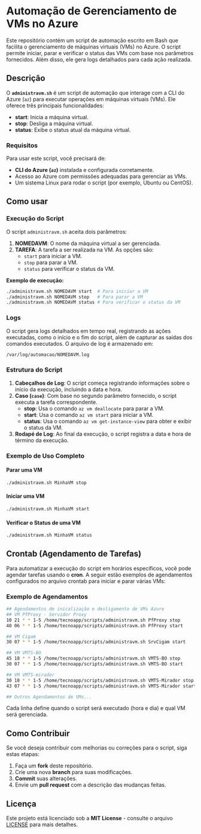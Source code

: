 # Automação de Gerenciamento de VMs no Azure

Este repositório contém um script de automação escrito em Bash que facilita o gerenciamento de máquinas virtuais (VMs) no Azure. O script permite iniciar, parar e verificar o status das VMs com base nos parâmetros fornecidos. Além disso, ele gera logs detalhados para cada ação realizada.

## Descrição

O **`administravm.sh`** é um script de automação que interage com a CLI do Azure (`az`) para executar operações em máquinas virtuais (VMs). Ele oferece três principais funcionalidades:

- **start**: Inicia a máquina virtual.
- **stop**: Desliga a máquina virtual.
- **status**: Exibe o status atual da máquina virtual.

### Requisitos

Para usar este script, você precisará de:

- **CLI do Azure (`az`)** instalada e configurada corretamente.
- Acesso ao Azure com permissões adequadas para gerenciar as VMs.
- Um sistema Linux para rodar o script (por exemplo, Ubuntu ou CentOS).

## Como usar

### Execução do Script

O script `administravm.sh` aceita dois parâmetros:

1. **NOMEDAVM**: O nome da máquina virtual a ser gerenciada.
2. **TAREFA**: A tarefa a ser realizada na VM. As opções são:
   - `start` para iniciar a VM.
   - `stop` para parar a VM.
   - `status` para verificar o status da VM.

**Exemplo de execução:**

```bash
./administravm.sh NOMEDAVM start  # Para iniciar a VM
./administravm.sh NOMEDAVM stop   # Para parar a VM
./administravm.sh NOMEDAVM status # Para verificar o status da VM
```

### Logs

O script gera logs detalhados em tempo real, registrando as ações executadas, como o início e o fim do script, além de capturar as saídas dos comandos executados. O arquivo de log é armazenado em:

```bash
/var/log/automacao/NOMEDAVM.log
```

### Estrutura do Script

1. **Cabeçalhos de Log**: O script começa registrando informações sobre o início da execução, incluindo a data e hora.
2. **Caso (`case`)**: Com base no segundo parâmetro fornecido, o script executa a tarefa correspondente.
   - **stop**: Usa o comando `az vm deallocate` para parar a VM.
   - **start**: Usa o comando `az vm start` para iniciar a VM.
   - **status**: Usa o comando `az vm get-instance-view` para obter e exibir o status da VM.
3. **Rodapé de Log**: Ao final da execução, o script registra a data e hora de término da execução.

### Exemplo de Uso Completo

#### Parar uma VM

```bash
./administravm.sh MinhaVM stop
```

#### Iniciar uma VM

```bash
./administravm.sh MinhaVM start
```

#### Verificar o Status de uma VM

```bash
./administravm.sh MinhaVM status
```

## Crontab (Agendamento de Tarefas)

Para automatizar a execução do script em horários específicos, você pode agendar tarefas usando o **cron**. A seguir estão exemplos de agendamentos configurados no arquivo crontab para iniciar e parar várias VMs:

### Exemplo de Agendamentos

```bash
## Agendamentos de inicalização e desligamento de VMs Azure
## VM PfProxy - Servidor Proxy
10 21 * * 1-5 /home/tecnoapp/scripts/administravm.sh PfProxy stop
40 06 * * 1-5 /home/tecnoapp/scripts/administravm.sh PfProxy start

## VM Cigam
30 07 * * 1-5 /home/tecnoapp/scripts/administravm.sh SrvCigam start

## VM VMTS-BO
45 18 * * 1-5 /home/tecnoapp/scripts/administravm.sh VMTS-BO stop
30 07 * * 1-5 /home/tecnoapp/scripts/administravm.sh VMTS-BO start

## VM VMTS-mirador
30 18 * * 1-5 /home/tecnoapp/scripts/administravm.sh VMTS-Mirador stop
43 07 * * 1-5 /home/tecnoapp/scripts/administravm.sh VMTS-Mirador start

## Outros Agendamentos de VMs...
```

Cada linha define quando o script será executado (hora e dia) e qual VM será gerenciada. 

## Como Contribuir

Se você deseja contribuir com melhorias ou correções para o script, siga estas etapas:

1. Faça um **fork** deste repositório.
2. Crie uma nova **branch** para suas modificações.
3. **Commit** suas alterações.
4. Envie um **pull request** com a descrição das mudanças feitas.

## Licença

Este projeto está licenciado sob a **MIT License** - consulte o arquivo [LICENSE](LICENSE) para mais detalhes.